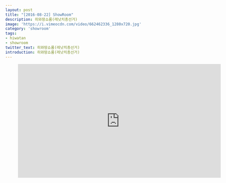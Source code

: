 ```yaml
---
layout: post
title: "[2016-08-22] ShowRoom"
description: 히와땅쇼룸(레낫치총선거)
image: 'https://i.vimeocdn.com/video/662462336_1280x720.jpg'
category: 'showroom'
tags:
- hiwatan
- showroom
twitter_text: 히와땅쇼룸(레낫치총선거)
introduction: 히와땅쇼룸(레낫치총선거)
---
```

<figure class="video_container">
<iframe src="https://player.vimeo.com/video/239480398" width="640" height="360" frameborder="0" webkitallowfullscreen mozallowfullscreen allowfullscreen></iframe>
</figure>
